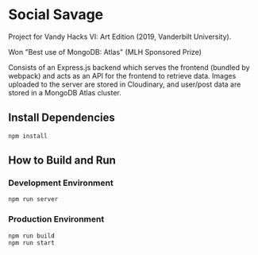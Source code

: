 # Social Savage

Project for Vandy Hacks VI: Art Edition (2019, Vanderbilt University).

Won "Best use of MongoDB: Atlas" (MLH Sponsored Prize)

Consists of an Express.js backend which serves the frontend (bundled by webpack) and acts as an API for the frontend to retrieve data. Images uploaded to the server are stored in Cloudinary, and user/post data are stored in a MongoDB Atlas cluster.

## Install Dependencies

```
npm install
```

## How to Build and Run

### Development Environment

```
npm run server
```

### Production Environment

```
npm run build
npm run start
```
